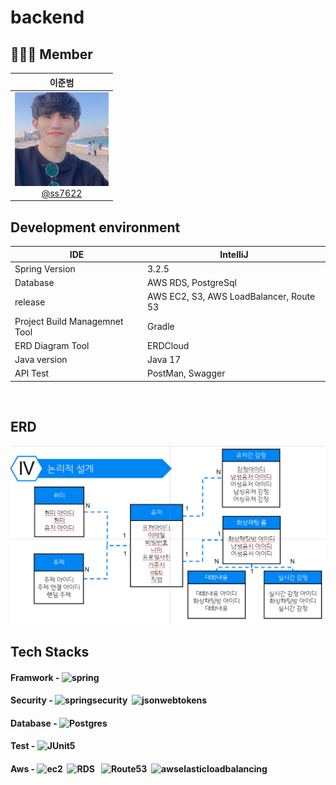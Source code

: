 # backend

## 🧑🏻‍💻 Member
|**이준범**|
|:-----:|
| [<img src="https://github.com/Tave-13th-Project-Team-4-Fiurinee/.github/blob/main/profile/image/%EC%9D%B4%EC%A4%80%EB%B2%94.jpg" alt="이준범" width="150" height="150"> <br/> @ss7622](https://github.com/ss7622)|

## Development environment

| IDE | IntelliJ                                    |
|------|---------------------------------------------|
| Spring Version | 3.2.5                                       |
| Database | AWS RDS, PostgreSql                             |
| release  | AWS EC2, S3, AWS LoadBalancer, Route 53                                 |
| Project Build Managemnet Tool | 	Gradle                                     |
| ERD Diagram Tool | ERDCloud                                    |
| Java version	 | Java 17                                     |
| API Test     | PostMan, Swagger              |

<br>

## ERD
![image](https://github.com/EmotionFeedback/.github/blob/main/imgs/%EC%8A%A4%ED%81%AC%EB%A6%B0%EC%83%B7%202024-06-12%20192957.png)
<br>



## Tech Stacks
#### Framwork - ![spring](https://img.shields.io/badge/Spring-6DB33F?style=for-the-badge&logo=spring&logoColor=white)&nbsp; 

#### Security - ![springsecurity](https://img.shields.io/badge/springsecurity-6DB33F.svg?style=for-the-badge&logo=springsecurity&logoColor=white)&nbsp; ![jsonwebtokens](https://img.shields.io/badge/jsonwebtokens-000000.svg?style=for-the-badge&logo=jsonwebtokens&logoColor=white)&nbsp;
#### Database - ![Postgres](https://img.shields.io/badge/postgres-%23316192.svg?style=for-the-badge&logo=postgresql&logoColor=white) &nbsp; 

#### Test - ![JUnit5](https://img.shields.io/badge/JUnit5-25A162.svg?style=for-the-badge&logo=JUnit5&logoColor=white)

#### Aws - ![ec2](https://img.shields.io/badge/amazonec2-FF9900?style=for-the-badge&logo=amazonec2&logoColor=white)&nbsp; ![RDS](https://img.shields.io/badge/amazonrds-527FFF.svg?style=for-the-badge&logo=amazonrds&logoColor=white) &nbsp; ![Route53](https://img.shields.io/badge/amazonroute53-8C4FFF.svg?style=for-the-badge&logo=amazonroute53&logoColor=white)&nbsp; ![awselasticloadbalancing](https://img.shields.io/badge/awselasticloadbalancing-00AEEF.svg?style=for-the-badge&logo=awselasticloadbalancing&logoColor=white) 


